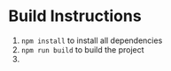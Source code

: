 # Build Instructions

1. `npm install` to install all dependencies
2. `npm run build` to build the project
3. 
